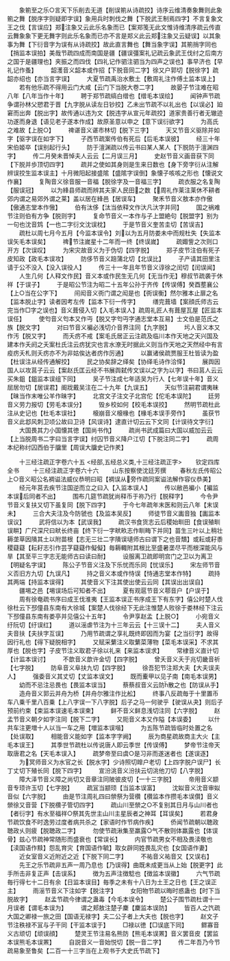 <!-- { "loadSidebar": true } -->
　　象箾至之乐○言天下乐削去无道【削误箾从诗疏挍】诗序云维清奏象舞则此象箾之舞【脱序字则疑即字误】象用兵时刺伐之舞【下脱武王制焉四字】不言复象文王之伐【言误应】郑注象又云此乐名象而已【案郑笺无此文惟诗维清序疏云传直云舞象象下更无舞字则此乐名象而已亦不言是郑义此云郑注象又云疑误】以其象事为舞【下衍音字为误有从诗疏挍】故此直言舞也【舞当象字误】其箾捎字同也【捎监本误拍】美哉节疏四成而南国是疆【疆误彊案礼记疏云象武王伐纣之后南方之国于是疆理也】夹振之而四伐【四礼记作驷注驷当为四声之误也】事早济也【早礼记作蚤】
　　韶濩音义韶本或作招【下脱音同二字】徐又户郭切【脱徐字】疏韶亦绍也【亦当言字误】
　　大夏节疏禹治水敷土【敷周礼注作傅土监本误上】
　　若有他乐疏不得用云门大咸【云门下当脱大卷二字】
　　故晏子节注难在昭八年【八年当作十年】
　　聘于郑节疏缟白缯也【缯毛本误绘】
　　闻钟声节疏争谓孙林父愬君于晋【九字脱从读左日钞挍】乙未出节疏不以礼出也【以误必】廹窘而出奔【脱出字】故传通以违为文【脱违字从宣元年疏挍】道家贵善行者无辙迹功遂而身退【语见老子遂本作成】故原圣意以申之【意下误衍欲字】
　　为高氏之难故【上脱○】
　　禆谌音义谌市林切【脱下三字】
　　天又节音义驱除并如字【驱字误在如字下】
　　子西节疏案传伯有死后【后毛本误彼】
　　经三十年宋伯姬卒【误别起行头】
　　防于澶渊疏以传云书曰某人某人【下脱防于澶渊四字】
　　传二月癸未晋悼夫人云云【二月误三月】
　　史赵节音义画音获下同【下脱并歩顶切四字】
　　疏并之使如其身则是生来日数也【身下旁字衍从注解辨误挍生监本误主】十月微阳起接盛隂【盛隂字误倒】象懐子咳咳之形也【懐说文作襄】
　　复陶音义徐音服一音福【脱徐字及一音福三字】
　　疏衣服之名复陶【服误冠】
　　以为綘县师疏而辨其夫家人民田之数【周礼作莱注莱休不耕者郊内谓之易郊外谓之莱】盖以居在綘邑【居误车】
　　聚禾节音义敖本亦作傲【傲通志堂本作慠】
　　伯有汰侈【汰当依释文作汏凡汏字并同】
　　国之祸难节注则伯有方争【脱则字】
　　复命节音义一本作与子上盟絶句【脱盟字】别为一句也沈音鸩【一也二字衍文沈误枕】
　　于是节音义奎苦圭切【苦误吉】
　　疏杜以周七月今五月【今监本误令】刘以为五月防娄未中而规杜失【失监本误矢毛本误矣】
　　禆节注嵗星十二年而一终【终误嵗】
　　疏娵訾之次则口开方【次误叹】
　　为宋灾故音义为于伪切【四字脱】
　　郑子皮节注伯有死子皮知政【政毛本误攻】
　　防侈节音义踣蒲北切【北误比】
　　子产请其田里注请于公不没入【没入误役人】
　　传三十一年且年节音义谆徐之闰切【闰误闻】
　　人生几何【人释文作民】音义本或作民生无几何【无当作无】穆叔节疏袭于休祥【于误子】
　　于是昭公节注为昭二十五年公孙于齐传【传误傅】癸酉塟襄公【上○当在公字下】
　　闬闳音义衖门谓之闳是也【衖误衡】然尔雅本止扉之名【监本脱止字】读者因考左传【监本下衍一传字】
　　缮完葺墙【案顔氏师古云完当作□字之误也】音义葺侵入切【入毛本误人】疏周礼匠人有葺屋瓦屋【匠监本误任】
　　使匄音义匄本又作丏【脱又字匄丏字通志堂本互易】士文伯是范氏之族【脱文字】
　　对曰节音义褊必浅切介音界注同【九字脱】
　　圬人音义本又作汚【脱又字】
　　而夭疠不戒【案毛氏居正云注疏及临川本作天地之天兴国及建本作夭阏之夭案杜氏注云疠犹灾也言水潦无时据此义则当作天地之天然经中有言疫疠夭札则夭疠亦不为非姑俟达者疠作厉通】
　　以赢诸侯疏贾服王杜皆读为盈【杜误注从经传通解挍】
　　民之协矣辞之绎矣【协绎毛诗作洽怿】
　　展舆因国人以攻莒子云云【案赵氏匡云经不书展舆弑传文误以之字为以字】书曰莒人云云买朱鉏【鉏监本误组下同】
　　吴子节注成七年适吴为行人【七年误十年】音义屈居勿切【居误君】阍戕戴吴注在二十九年【九误五】
　　天似节注嗣君谓夷昧【昧当作末唯公羊作昧字】
　　北宫文子注文子北宫佗【佗毛本误陀】
　　廷劳音义劳力报切【劳毛本误分】
　　毁乡校如何【校毛本误挍】
　　然明节疏杜此注从史记也【杜毛本误社】
　　榱崩音义榱椽也【椽毛本误手旁作】
　　虽获节音义此邶风刺卫顷公故曰卫诗【风误诗】逮直计切云云下文同【计误待文字衍】
　　大国畏其力小国懐其徳【国尚书作】
　　疏尚书武成篇曰大国以威加云云【上当脱周书二字曰当言字误】纣囚节音义降户江切【下脱注同二字】
　　疏周本纪称纣囚西伯于牖里【周误大牖史记作羑】















　　十三经注疏正字卷六十五
<经部,五经总义类,十三经注疏正字>
　　钦定四库全书
　　十三经注疏正字卷六十六
　　山东按察使沈廷芳撰
　　春秋左氏传昭公上○音义昭公名裯谥法威仪恭明曰昭【裯误从旁作疏同案谥法解作容仪恭美】
　　经元年莒去疾节注国逆而立之曰入【入监本误人】
　　传以敝邑褊小【褊监本误后同者不出】
　　围布几筵节疏犹尚释币于祢乃行【脱释字】
　　今令尹节音义复扶又切下虽复同【脱下四字】
　　于今七年疏年末医和则云八年【末误未】
　　三合大夫注及今防虢也【及监本吴反】
　　师徒节音义讟音独【讟监本误议】
　　武将信以为本【武误我】
　　疏汉书食货志云后稷始甽田【食误殖甽误畊】广尺深尺曰畎长终亩【终下衍一字畎畂志作甽畮下并同】苗生三叶以上稍壮耨垄草因隤其土以附苗根【志无三壮二字隤误壝师古曰谓下之也音穨】或耘或耔黍稷薿薿【耘耔志引作芸芓薿薿作儗儗】毎耨輙附其根比至盛暑垄尽平而根深能风与旱【其至平三字志无能师古曰读曰耐】
　　设服离卫疏即明宫门之卫以为离卫【明疑名字误】
　　陈公子节音义注及下乐忧而乐同【忧误乐】
　　宋左师节音义否旧方九切【九误凡】
　　持之音义本或作恃误【恃通志堂本作特】
　　疏持其两端【持监本误得】
　　其使音义下注其使出使云云同【其误出出误自】
　　疆埸之邑【埸误场后可知者不出】
　　夏有观扈节音义鄠音户【户误于】
　　周有徐奄疏书序曰成王伐淮夷【王监本误正书序成王下有东字】僖公时楚人伐徐杜云下邳僮县东南有大徐城【案楚人伐徐经下无此注惟楚人败徐于娄林经下注云下邳僮县东南有娄亭并见僖公十五年】
　　令尹享赵孟【上脱○】
　　小宛音义纡阮切【纡误红】
　　道以滛虐节注为十三年云云【十三误十二】
　　夫人音义夫音扶【夫扶字互误】
　　乃用节疏谓之享礼既终即因而为宴【之当衍字】故得因行礼也【得下疑脱相字】
　　又赋采蘩注义取蘩菜薄物【菜毛本误采】不求其厚也【脱也字】子皮节注义取君子徐以礼来【来监本误求】
　　常棣音义直计切【计监本误讨】
　　不歆音义歆许金切【四字脱】
　　曾夭音义夭于兆切畿音祈【七字脱】
　　防阜音义阜扶九切【四字脱】
　　徐吾犯节注郑大夫【大夫误夫人】
　　强委音义其丈切【丈监本误文】
　　既而櫜甲以见子南【南毛本误男】
　　幼而不忌注忌畏也【畏监本误当】
　　蔡蔡叔音义云防散之也【防误从手】
　　造舟音义郭云并舟为桥【并舟尔雅注作比舩】
　　终事八反疏毎于十里置币车八乗千里八百乗【上八字误一下八字脱】后子之马一何驶乎【驶误从夬】则后子预前约束【束监本误速毛本误柬】
　　鲜不音义鲜息浅切注同【六字脱】
　　赵孟节音义朝夕如字注同【脱下二字】
　　又阨音义本又作隘【本误委】
　　以什共车注更増十人以当一车之用【増监本误堦】
　　为五陈节疏皆临时处置之名【处误取】
　　相能音义能如字【监本字字阙】
　　辰为商星疏故商主大火【主毛本误王】
　　其季世节疏杜以传说唐人即云季世【传误傅】
　　梦帝节注帝天取唐君之名【天毛本误入】
　　疏梦帝至曰虞○是习非而遂迷者也【遂误逐】
　　为冥师音义为水官之长【脱水字】少诗照切皥户老切【上四字脱户误尸】长丁丈切下殖长同【脱下四字】
　　宣汾洮音义汾扶云切洮他刀切【八字脱】
　　障大泽节音义障之尚切又音章注同陂彼皮切【一十三字脱】
　　帝用音义颛音专顼许玉切【七字脱】
　　疏冝当颛顼【当监本误富】
　　沈姒音义沈音审姒音似【六字脱】
　　由是节注周礼四曰禜祭为营欑【欑监本作攒毛本误儹】音义禜徐又音营【下脱欑子管切四字】
　　疏山川至禜之○不复别其日月与山川者也【者衍字】有水至福祥○祭其先世主山川主星辰者之神耳【耳误矣】
　　若君身节疏饮食不时逸劳过度者病共杀之【家语时作节病作疾】
　　侨闻节疏朝以聴政聴政乆则疲【脱聴政二字】
　　勿使节疏湫集至羸露○气不散则体羸露也【体误骨】兹心节疏神常随形而盛衰也【常误长】
　　内官节疏男女不相及畏渎敬也【渎国语作黩】怨乱育灾【育国语作毓】取女辟同姓畏乱灾也【女国语作妻】
　　近女室音义近附近之近【下脱下同二字】
　　不祐音义祐音又【又误右】
　　先王之乐节疏非五声一周乃息也【乃误得】曲既未成更当从上始【脱更字】此手所击非复正声【击误系】
　　徴为五声注徴騐也【徴监本误徽】
　　六气节疏毎行得七十二日有余【日监本误目】毎季之未有十八日为土王之日也【王之误正主】
　　雨滛节音义下注如字【脱注字】
　　女阳物节疏以晦时惑蛊也【时下当脱故字】
　　赵孟节疏今律谓之蛊毒【今毛本误令】
　　楚公子围节疏杜谓十一月误者【谓毛本误为】
　　谓之郏敖注楚子麇【麇监本误防】
　　皆百人之饩疏大国之卿禄一旅之田【国语无禄字】夫二公子者上大夫也【脱也字】
　　赵文子节注秩禄不冝与子干同【干监本误于】
　　□禄以徳【□误底下同】
　　鳏寡音义古顽切【顽误顔】
　　楚灵王节注易名熊防【熊毛本误罴】音义罢音皮【罢监本误熊毛本误罴】
　　自説音义一音始悦切【脱一音二字】
　　传二年吾乃今节疏易象至鲁矣【二百一十三字当在上观书于大史氏节疏下】
